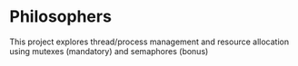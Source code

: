 # Philosophers
This project explores thread/process management and resource allocation using mutexes (mandatory) and semaphores (bonus)
